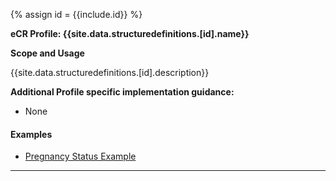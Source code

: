 {% assign id = {{include.id}} %}


**eCR Profile: {{site.data.structuredefinitions.[id].name}}**

**Scope and Usage**

{{site.data.structuredefinitions.[id].description}}


**Additional Profile specific implementation guidance:**

- None

#### Examples

- [Pregnancy Status Example](Observation-eicr-pregnancy-status-eve-everywoman.html)

---
